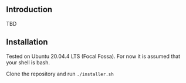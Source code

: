 Introduction
-------------------------------------------------------------------------------

TBD

Installation
-------------------------------------------------------------------------------

Tested on Ubuntu 20.04.4 LTS (Focal Fossa). For now it is assumed that your
shell is bash.

Clone the repository and run `./installer.sh`


